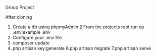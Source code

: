 <p> Group Project </p>
After cloning 

1. Create a db using phpmyAdmin
2 From the projects root run cp .env.example .env
3. Configure your .env file
4. composer update 
5.  php artisan key:generate
6.php artisan migrate
7.php artisan serve

